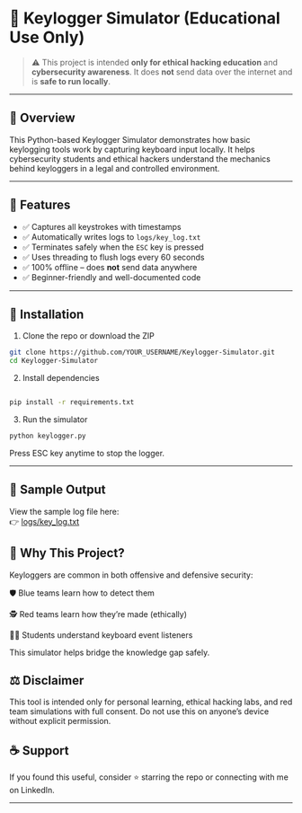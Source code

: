 # 🧠 Keylogger Simulator (Educational Use Only)

> ⚠️ This project is intended **only for ethical hacking education** and **cybersecurity awareness**. It does **not** send data over the internet and is **safe to run locally**.

---

## 📌 Overview

This Python-based Keylogger Simulator demonstrates how basic keylogging tools work by capturing keyboard input locally. It helps cybersecurity students and ethical hackers understand the mechanics behind keyloggers in a legal and controlled environment.

---

## 🚀 Features

- ✅ Captures all keystrokes with timestamps
- ✅ Automatically writes logs to `logs/key_log.txt`
- ✅ Terminates safely when the `ESC` key is pressed
- ✅ Uses threading to flush logs every 60 seconds
- ✅ 100% offline – does **not** send data anywhere
- ✅ Beginner-friendly and well-documented code

---

## 🔧 Installation

1. Clone the repo or download the ZIP
```bash
git clone https://github.com/YOUR_USERNAME/Keylogger-Simulator.git
cd Keylogger-Simulator
```
2. Install dependencies

```bash

pip install -r requirements.txt
```
3. Run the simulator

```bash
python keylogger.py
```
Press ESC key anytime to stop the logger.

---

## 📂 Sample Output

View the sample log file here:  
👉 [logs/key_log.txt](https://github.com/lvb05/)


## 🧠 Why This Project?
Keyloggers are common in both offensive and defensive security:

🛡️ Blue teams learn how to detect them

🕵️ Red teams learn how they’re made (ethically)

🧑‍🎓 Students understand keyboard event listeners

This simulator helps bridge the knowledge gap safely.

## ⚖️ Disclaimer
This tool is intended only for personal learning, ethical hacking labs, and red team simulations with full consent.
Do not use this on anyone’s device without explicit permission.


## ☕ Support
If you found this useful, consider ⭐ starring the repo or connecting with me on LinkedIn.


---
